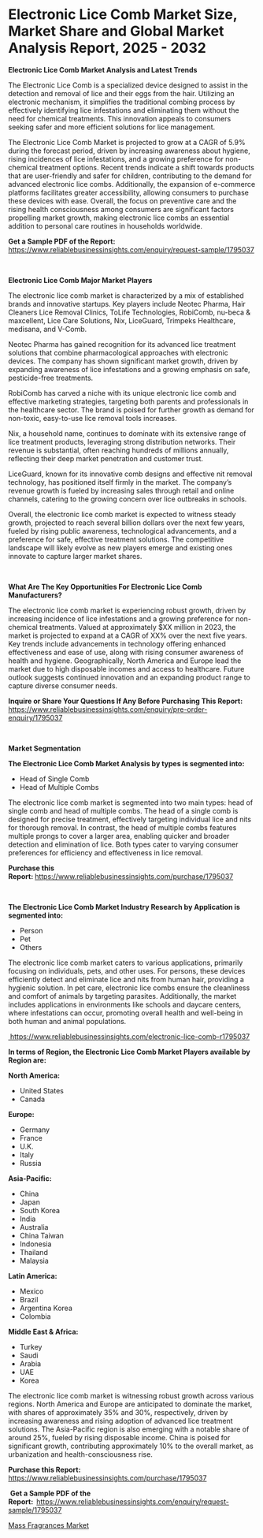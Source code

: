 <p><h1>Electronic Lice Comb Market Size, Market Share and Global Market Analysis Report, 2025 - 2032</h1></p><p><strong>Electronic Lice Comb Market Analysis and Latest Trends</strong></p>
<p><p>The Electronic Lice Comb is a specialized device designed to assist in the detection and removal of lice and their eggs from the hair. Utilizing an electronic mechanism, it simplifies the traditional combing process by effectively identifying lice infestations and eliminating them without the need for chemical treatments. This innovation appeals to consumers seeking safer and more efficient solutions for lice management.</p><p>The Electronic Lice Comb Market is projected to grow at a CAGR of 5.9% during the forecast period, driven by increasing awareness about hygiene, rising incidences of lice infestations, and a growing preference for non-chemical treatment options. Recent trends indicate a shift towards products that are user-friendly and safer for children, contributing to the demand for advanced electronic lice combs. Additionally, the expansion of e-commerce platforms facilitates greater accessibility, allowing consumers to purchase these devices with ease. Overall, the focus on preventive care and the rising health consciousness among consumers are significant factors propelling market growth, making electronic lice combs an essential addition to personal care routines in households worldwide.</p></p>
<p><strong>Get a Sample PDF of the Report:&nbsp;</strong> <a href="https://www.reliablebusinessinsights.com/enquiry/request-sample/1795037?utm_campaign=2127&utm_medium=2&utm_source=Github&utm_content=ia&utm_term=15022025&utm_id=electronic-lice-comb">https://www.reliablebusinessinsights.com/enquiry/request-sample/1795037</a></p>
<p>&nbsp;</p>
<p><strong>Electronic Lice Comb Major Market Players</strong></p>
<p><p>The electronic lice comb market is characterized by a mix of established brands and innovative startups. Key players include Neotec Pharma, Hair Cleaners Lice Removal Clinics, ToLife Technologies, RobiComb, nu-beca & maxcellent, Lice Care Solutions, Nix, LiceGuard, Trimpeks Healthcare, medisana, and V-Comb. </p><p>Neotec Pharma has gained recognition for its advanced lice treatment solutions that combine pharmacological approaches with electronic devices. The company has shown significant market growth, driven by expanding awareness of lice infestations and a growing emphasis on safe, pesticide-free treatments. </p><p>RobiComb has carved a niche with its unique electronic lice comb and effective marketing strategies, targeting both parents and professionals in the healthcare sector. The brand is poised for further growth as demand for non-toxic, easy-to-use lice removal tools increases. </p><p>Nix, a household name, continues to dominate with its extensive range of lice treatment products, leveraging strong distribution networks. Their revenue is substantial, often reaching hundreds of millions annually, reflecting their deep market penetration and customer trust. </p><p>LiceGuard, known for its innovative comb designs and effective nit removal technology, has positioned itself firmly in the market. The company’s revenue growth is fueled by increasing sales through retail and online channels, catering to the growing concern over lice outbreaks in schools.</p><p>Overall, the electronic lice comb market is expected to witness steady growth, projected to reach several billion dollars over the next few years, fueled by rising public awareness, technological advancements, and a preference for safe, effective treatment solutions. The competitive landscape will likely evolve as new players emerge and existing ones innovate to capture larger market shares.</p></p>
<p>&nbsp;</p>
<p><strong>What Are The Key Opportunities For Electronic Lice Comb Manufacturers?</strong></p>
<p><p>The electronic lice comb market is experiencing robust growth, driven by increasing incidence of lice infestations and a growing preference for non-chemical treatments. Valued at approximately $XX million in 2023, the market is projected to expand at a CAGR of XX% over the next five years. Key trends include advancements in technology offering enhanced effectiveness and ease of use, along with rising consumer awareness of health and hygiene. Geographically, North America and Europe lead the market due to high disposable incomes and access to healthcare. Future outlook suggests continued innovation and an expanding product range to capture diverse consumer needs.</p></p>
<p><strong>Inquire or Share Your Questions If Any Before Purchasing This Report:</strong> <a href="https://www.reliablebusinessinsights.com/enquiry/pre-order-enquiry/1795037?utm_campaign=2127&utm_medium=2&utm_source=Github&utm_content=ia&utm_term=15022025&utm_id=electronic-lice-comb">https://www.reliablebusinessinsights.com/enquiry/pre-order-enquiry/1795037</a></p>
<p>&nbsp;</p>
<p><strong>Market Segmentation</strong></p>
<p><strong>The Electronic Lice Comb Market Analysis by types is segmented into:</strong></p>
<p><ul><li>Head of Single Comb</li><li>Head of Multiple Combs</li></ul></p>
<p><p>The electronic lice comb market is segmented into two main types: head of single comb and head of multiple combs. The head of a single comb is designed for precise treatment, effectively targeting individual lice and nits for thorough removal. In contrast, the head of multiple combs features multiple prongs to cover a larger area, enabling quicker and broader detection and elimination of lice. Both types cater to varying consumer preferences for efficiency and effectiveness in lice removal.</p></p>
<p><strong>Purchase this Report:&nbsp;</strong><a href="https://www.reliablebusinessinsights.com/purchase/1795037?utm_campaign=2127&utm_medium=2&utm_source=Github&utm_content=ia&utm_term=15022025&utm_id=electronic-lice-comb">https://www.reliablebusinessinsights.com/purchase/1795037</a></p>
<p>&nbsp;</p>
<p><strong>The Electronic Lice Comb Market Industry Research by Application is segmented into:</strong></p>
<p><ul><li>Person</li><li>Pet</li><li>Others</li></ul></p>
<p><p>The electronic lice comb market caters to various applications, primarily focusing on individuals, pets, and other uses. For persons, these devices efficiently detect and eliminate lice and nits from human hair, providing a hygienic solution. In pet care, electronic lice combs ensure the cleanliness and comfort of animals by targeting parasites. Additionally, the market includes applications in environments like schools and daycare centers, where infestations can occur, promoting overall health and well-being in both human and animal populations.</p></p>
<p><a href="https://www.reliablebusinessinsights.com/electronic-lice-comb-r1795037?utm_campaign=2127&utm_medium=2&utm_source=Github&utm_content=ia&utm_term=15022025&utm_id=electronic-lice-comb">&nbsp;https://www.reliablebusinessinsights.com/electronic-lice-comb-r1795037</a></p>
<p><strong>In terms of Region, the Electronic Lice Comb Market Players available by Region are:</strong></p>
<p>
    <p> <strong> North America: </strong>
        <ul>
            <li>United States</li>
            <li>Canada</li>
        </ul>
        </p> 
    <p> <strong> Europe: </strong>
        <ul>
            <li>Germany</li>
            <li>France</li>
            <li>U.K.</li>
            <li>Italy</li>
            <li>Russia</li>
        </ul>
        </p> 
    <p> <strong> Asia-Pacific: </strong>
        <ul>
            <li>China</li>
            <li>Japan</li>
            <li>South Korea</li>
            <li>India</li>
            <li>Australia</li>
            <li>China Taiwan</li>
            <li>Indonesia</li>
            <li>Thailand</li>
            <li>Malaysia</li>
        </ul>
        </p> 
    <p> <strong> Latin America: </strong>
        <ul>
            <li>Mexico</li>
            <li>Brazil</li>
            <li>Argentina Korea</li>
            <li>Colombia</li>
        </ul>
        </p> 
    <p> <strong> Middle East & Africa: </strong>
        <ul>
            <li>Turkey</li>
            <li>Saudi</li>
            <li>Arabia</li>
            <li>UAE</li>
            <li>Korea</li>
        </ul>
    </p>
    </p>
<p><p>The electronic lice comb market is witnessing robust growth across various regions. North America and Europe are anticipated to dominate the market, with shares of approximately 35% and 30%, respectively, driven by increasing awareness and rising adoption of advanced lice treatment solutions. The Asia-Pacific region is also emerging with a notable share of around 25%, fueled by rising disposable income. China is poised for significant growth, contributing approximately 10% to the overall market, as urbanization and health-consciousness rise.</p></p>
<p><strong>Purchase this Report: </strong><a href="https://www.reliablebusinessinsights.com/purchase/1795037?utm_campaign=2127&utm_medium=2&utm_source=Github&utm_content=ia&utm_term=15022025&utm_id=electronic-lice-comb">https://www.reliablebusinessinsights.com/purchase/1795037</a></p>
<p>&nbsp;<strong>Get a Sample PDF of the Report:&nbsp;&nbsp;</strong><a href="https://www.reliablebusinessinsights.com/enquiry/request-sample/1795037?utm_campaign=2127&utm_medium=2&utm_source=Github&utm_content=ia&utm_term=15022025&utm_id=electronic-lice-comb">https://www.reliablebusinessinsights.com/enquiry/request-sample/1795037</a></p>
<p><strong></strong></p>
<p><p><a href="https://github.com/seanmcma708/Market-Research-Report-List-1/blob/main/mass-fragrances-market.md?utm_campaign=2127&utm_medium=2&utm_source=Github&utm_content=ia&utm_term=15022025&utm_id=electronic-lice-comb">Mass Fragrances Market</a></p></p>